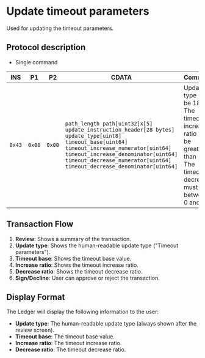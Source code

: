 # Update timeout parameters

Used for updating the timeout parameters.

## Protocol description

* Single command

INS | P1 | P2 | CDATA | Comment |
|----|--------|-----|-------------|----|
| `0x43` | `0x00` | `0x00` | `path_length path[uint32]x[5] update_instruction_header[28 bytes] update_type[uint8] timeout_base[uint64] timeout_increase_numerator[uint64] timeout_increase_denominator[uint64] timeout_decrease_numerator[uint64] timeout_decrease_denominator[uint64]` | Update type must be 18. The timeout increase ratio must be greater than 1. The timeout decrease must be between 0 and 1. |

## Transaction Flow

1. **Review**: Shows a summary of the transaction.
2. **Update type**: Shows the human-readable update type ("Timeout parameters").
3. **Timeout base**: Shows the timeout base value.
4. **Increase ratio**: Shows the timeout increase ratio.
5. **Decrease ratio**: Shows the timeout decrease ratio.
6. **Sign/Decline**: User can approve or reject the transaction.

## Display Format

The Ledger will display the following information to the user:

- **Update type**: The human-readable update type (always shown after the review screen).
- **Timeout base**: The timeout base value.
- **Increase ratio**: The timeout increase ratio.
- **Decrease ratio**: The timeout decrease ratio.
